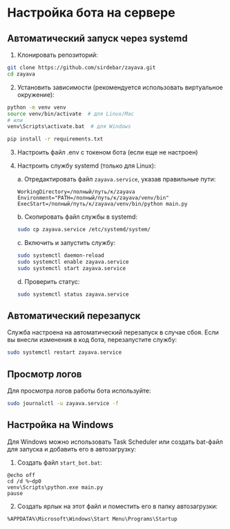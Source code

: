 # Настройка бота на сервере

## Автоматический запуск через systemd

1. Клонировать репозиторий:
```bash
git clone https://github.com/sirdebar/zayava.git
cd zayava
```

2. Установить зависимости (рекомендуется использовать виртуальное окружение):
```bash
python -m venv venv
source venv/bin/activate  # для Linux/Mac
# или
venv\Scripts\activate.bat  # для Windows

pip install -r requirements.txt
```

3. Настроить файл .env с токеном бота (если еще не настроен)

4. Настроить службу systemd (только для Linux):
   
   a. Отредактировать файл `zayava.service`, указав правильные пути:
   ```
   WorkingDirectory=/полный/путь/к/zayava
   Environment="PATH=/полный/путь/к/zayava/venv/bin"
   ExecStart=/полный/путь/к/zayava/venv/bin/python main.py
   ```
   
   b. Скопировать файл службы в systemd:
   ```bash
   sudo cp zayava.service /etc/systemd/system/
   ```
   
   c. Включить и запустить службу:
   ```bash
   sudo systemctl daemon-reload
   sudo systemctl enable zayava.service
   sudo systemctl start zayava.service
   ```
   
   d. Проверить статус:
   ```bash
   sudo systemctl status zayava.service
   ```

## Автоматический перезапуск

Служба настроена на автоматический перезапуск в случае сбоя. Если вы внесли изменения в код бота, перезапустите службу:

```bash
sudo systemctl restart zayava.service
```

## Просмотр логов

Для просмотра логов работы бота используйте:

```bash
sudo journalctl -u zayava.service -f
```

## Настройка на Windows

Для Windows можно использовать Task Scheduler или создать bat-файл для запуска и добавить его в автозагрузку:

1. Создать файл `start_bot.bat`:
```
@echo off
cd /d %~dp0
venv\Scripts\python.exe main.py
pause
```

2. Создать ярлык на этот файл и поместить его в папку автозагрузки:
```
%APPDATA%\Microsoft\Windows\Start Menu\Programs\Startup
``` 
